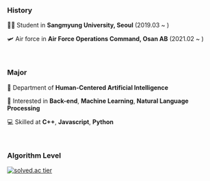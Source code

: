 ### History

🧑‍💻 Student in **Sangmyung University, Seoul** (2019.03 ~ )

🛩 Air force in **Air Force Operations Command, Osan AB** (2021.02 ~ )

<br>

### Major

🦾 Department of **Human-Centered Artificial Intelligence**

📝 Interested in **Back-end**, **Machine Learning**, **Natural Language Processing**

💻 Skilled at **C++**, **Javascript**, **Python**

<br>

### Algorithm Level

[![solved.ac tier](http://mazassumnida.wtf/api/v2/generate_badge?boj=limjyjustin)](https://solved.ac/limjyjustin)
